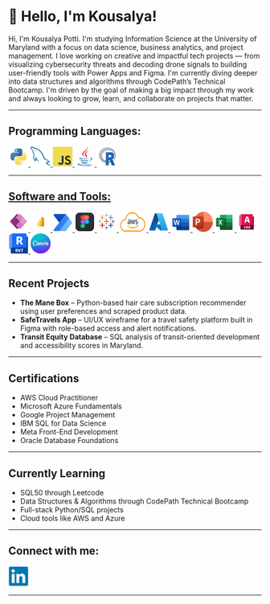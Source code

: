 # 👋 Hello, I'm Kousalya!

Hi, I'm Kousalya Potti. I'm studying Information Science at the University of Maryland with a focus on data science, business analytics, and project management. I love working on creative and impactful tech projects — from visualizing cybersecurity threats and decoding drone signals to building user-friendly tools with Power Apps and Figma. I'm currently diving deeper into data structures and algorithms through CodePath’s Technical Bootcamp. I'm driven by the goal of making a big impact through my work and always looking to grow, learn, and collaborate on projects that matter.

---

## Programming Languages:
<p align="left"> 
   <!-- Python -->
  <a href="https://www.python.org" target="_blank" rel="noreferrer"> 
    <img src="https://raw.githubusercontent.com/devicons/devicon/master/icons/python/python-original.svg" alt="python" width="40" height="40"/> 
  </a>
   <!-- SQL -->
  <a href="https://www.mysql.com" target="_blank" rel="noreferrer"> 
    <img src="https://raw.githubusercontent.com/devicons/devicon/master/icons/mysql/mysql-original.svg" alt="mysql" width="40" height="40"/> 
  </a> 
   <!-- JavaScript -->
  <a href="https://www.javascript.com" target="_blank" rel="noreferrer"> 
    <img src="https://raw.githubusercontent.com/devicons/devicon/master/icons/javascript/javascript-original.svg" alt="javascript" width="40" height="40"/> 
  </a> 
   <!-- Java -->
  <a href="https://www.java.com" target="_blank" rel="noreferrer"> 
    <img src="https://raw.githubusercontent.com/devicons/devicon/master/icons/java/java-original.svg" alt="java" width="40" height="40"/> 
   <!-- R -->
  <a href="https://www.r-project.org/" target="_blank" rel="noreferrer"> 
    <img src="r_programming.png" alt="java" width="40" height="40"/> 

---

## Software and Tools:
<p>
  <p align="left"> 
  <!-- Microsoft Power Apps -->
  <a href="https://powerapps.microsoft.com" target="_blank" rel="noreferrer"> 
    <img src="microsoft_power_apps.png" alt="Power Apps" width="40" height="40"/> 
  </a>
 <!-- Power BI -->
 <a href="https://powerbi.microsoft.com" target="_blank" rel="noreferrer"> 
   <img src="powerbi.png" alt="Power BI" width="40" height="40"/> 
 </a>
   <!-- Power Automate -->
 <a href="https://www.microsoft.com/en-us/power-platform/products/power-automate" target="_blank" rel="noreferrer"> 
   <img src="power_automate.png" alt="Power Automate" width="40" height="40"/> 
 </a>  
  <!-- Figma -->
 <a href="https://www.figma.com/files/team/1487883459838381609/recents-and-sharing?fuid=1487883458125434808" target="_blank" rel="noreferrer"> 
   <img src="figma.png" alt="Figma" width="40" height="40"/> 
 </a>
  <!-- Tableau -->
  <a href="https://www.tableau.com/" target="_blank" rel="noreferrer"> 
    <img src="tableau.png" alt="Tableau" width="40" height="40"/> 
  </a>
  <!-- AWS -->
  <a href="https://aws.amazon.com/?nc2=h_lg" target="_blank" rel="noreferrer"> 
    <img src="aws.png" alt="AWS" width="55" height="40"/> 
  </a>
  <!-- Azure -->
  <a href="https://azure.microsoft.com/en-us/" target="_blank" rel="noreferrer"> 
    <img src="azure.png" alt="Azure" width="40" height="40"/> 
  </a>
  <!-- Microsoft Word -->
  <a href="https://www.microsoft.com/en-us/microsoft-365/word" target="_blank" rel="noreferrer"> 
    <img src="microsoft_word.png" alt="Word" width="40" height="40"/> 
  </a>
  <!-- Microsoft PowerPoint -->
  <a href="https://www.microsoft.com/en-us/microsoft-365/powerpoint" target="_blank" rel="noreferrer"> 
    <img src="microsoft_powerpoint.png" alt="PowerPoint" width="40" height="40"/> 
  </a>
  <!-- Microsoft Excel -->
  <a href="https://www.microsoft.com/en-us/microsoft-365/excel" target="_blank" rel="noreferrer"> 
    <img src="microsoft_excel.png" alt="Excel" width="40" height="40"/> 
  </a>
  <!-- AutoCAD -->
  <a href="https://www.autodesk.com/products/autocad/overview" target="_blank" rel="noreferrer"> 
    <img src="autocad.png" alt="AutoCAD" width="40" height="40"/> 
  </a>
  <!-- Autodesk Revit -->
  <a href="https://www.autodesk.com/products/revit/overview" target="_blank" rel="noreferrer"> 
    <img src="revit.png" alt="Autodesk Revit" width="40" height="40"/> 
  </a>
  <!-- Canva -->
  <a href="https://www.canva.com/" target="_blank" rel="noreferrer"> 
    <img src="canva.png" alt="Canva" width="40" height="40"/> 
  </a>
</p>

---

## Recent Projects

- **The Mane Box** – Python-based hair care subscription recommender using user preferences and scraped product data.
- **SafeTravels App** – UI/UX wireframe for a travel safety platform built in Figma with role-based access and alert notifications.
- **Transit Equity Database** – SQL analysis of transit-oriented development and accessibility scores in Maryland.

---

## Certifications

- AWS Cloud Practitioner
- Microsoft Azure Fundamentals
- Google Project Management
- IBM SQL for Data Science
- Meta Front-End Development
- Oracle Database Foundations

---

## Currently Learning

- SQL50 through Leetcode
- Data Structures & Algorithms through CodePath Technical Bootcamp  
- Full-stack Python/SQL projects  
- Cloud tools like AWS and Azure

---

## Connect with me:
<a href="https://www.linkedin.com/in/kousalya-potti/" target="_blank">
  <img src="https://raw.githubusercontent.com/devicons/devicon/master/icons/linkedin/linkedin-original.svg" alt="LinkedIn" width="40" height="40"/>
</a>

---
